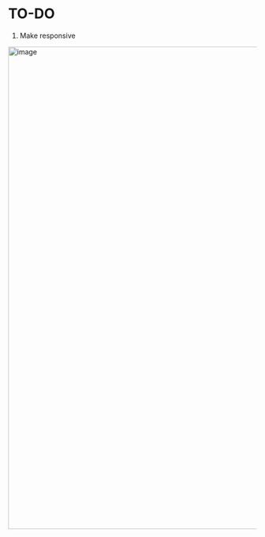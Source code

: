 # TO-DO   
1) Make responsive

<img width="1916" height="979" alt="image" src="https://github.com/user-attachments/assets/226a4f08-1f39-47ac-834d-f6403f8a7aa7" />

